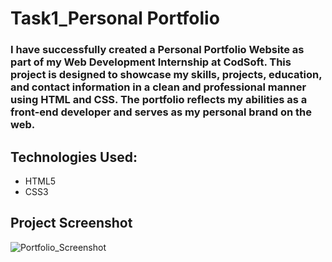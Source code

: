 # Task1_Personal Portfolio

### I have successfully created a Personal Portfolio Website as part of my Web Development Internship at CodSoft. This project is designed to showcase my skills, projects, education, and contact information in a clean and professional manner using HTML and CSS. The portfolio reflects my abilities as a front-end developer and serves as my personal brand on the web.

##  Technologies Used:
- HTML5
- CSS3

## Project Screenshot

![Portfolio_Screenshot](https://github.com/user-attachments/assets/6072a5bc-1e13-46ab-bbe0-f96e610456ac)
